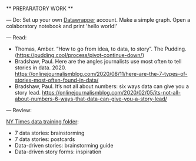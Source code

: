** PREPARATORY WORK **

— Do:
Set up your own [Datawrapper](https.www.datawrapper.de/signin) account. Make a simple graph.
Open a colaboratory notebook and print 'hello world!'

— Read:

- Thomas, Amber. “How to go from idea, to data, to story”. The Pudding.(https://pudding.cool/process/pivot-continue-down/)
- Bradshaw, Paul. Here are the angles journalists use most often to tell stories in data. 2020.
https://onlinejournalismblog.com/2020/08/11/here-are-the-7-types-of-stories-most-often-found-in-data/
- Bradshaw, Paul. It’s not all about numbers: six ways data can give you a story lead.
https://onlinejournalismblog.com/2020/02/05/its-not-all-about-numbers-6-ways-that-data-can-give-you-a-story-lead/

— Review:

[NY Times data training folder](https://drive.google.com/drive/folders/1ZS57_40tWuIB7tV4APVMmTZ-5PXDwX9w?usp=sharing):
- 7 data stories: brainstorming
- 7 data stories: postcards
- Data-driven stories: brainstorming guide
- Data-driven story forms: inspiration
